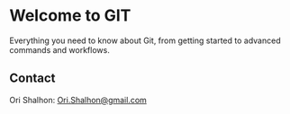 # Welcome to GIT

Everything you need to know about Git, from getting started to advanced commands and workflows.

<!-- CONTACT -->
## Contact

Ori Shalhon: Ori.Shalhon@gmail.com

